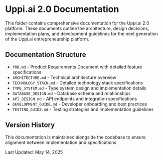 
# Uppi.ai 2.0 Documentation

This folder contains comprehensive documentation for the Uppi.ai 2.0 platform. These documents outline the architecture, design decisions, implementation plans, and development guidelines for the next generation of the Uppi.ai entrepreneurship platform.

## Documentation Structure

- `PRD.md` - Product Requirements Document with detailed feature specifications
- `ARCHITECTURE.md` - Technical architecture overview 
- `TECHNOLOGY_STACK.md` - Detailed technology stack specifications
- `TYPE_SYSTEM.md` - Type system design and implementation details
- `DATABASE_DESIGN.md` - Database schema and relationships
- `API_DESIGN.md` - API endpoints and integration specifications
- `DEVELOPMENT_GUIDE.md` - Developer onboarding and best practices
- `TESTING_GUIDE.md` - Testing strategies and implementation guidelines

## Version History

This documentation is maintained alongside the codebase to ensure alignment between implementation and specifications.

Last Updated: May 14, 2025
